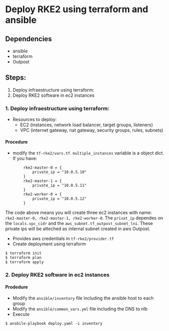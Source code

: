 # Deploy RKE2 using terraform and ansible

## Dependencies
- ansible
- terraform
- Outpost

## Steps:
1. Deploy infraestructure using terraform:
2. Deploy RKE2 software in ec2 instances

### 1. Deploy infraestructure using terraform:
- Resources to deploy:
  - EC2 (instances, network load balancer, target groups, listeners)
  - VPC (internet gateway, nat gateway, security groups, rules, subnets)

#### Procedure

- modify the `tf-rke2/vars.tf`. `multiple_instances` variable is a object dict. If you have:

```
        rke2-master-0 = {
            private_ip = "10.0.5.10"
        }
        rke2-master-1 = {
            private_ip = "10.0.5.11"
        }
        rke2-worker-0 = {
            private_ip = "10.0.5.12"
        }
```

The code above means you will create three ec2 instances with name: `rke2-master-0, rke2-master-1, rke2-worker-0`.  The `privat_ip` dependes on the `locals.vpc_cidr` and the `aws_subnet.tf_outpost_subnet_lni`. These private ips will be atteched as internal subnet created in aws Outpost.

- Provides aws credentials in `tf-rke2/provider.tf`
- Create deployment using terraform

```
$ terraform init
$ terraform plan
$ terraform apply
```

### 2. Deploy RKE2 software in ec2 instances

#### Prodedure

- Modify the `ansible/inventory` file including the ansible host to each group
- Modify the `ansible/common_vars.yml` file including the DNS to nlb
- Execute

```
$ ansbile-playbook deploy.yaml -i inventory
```